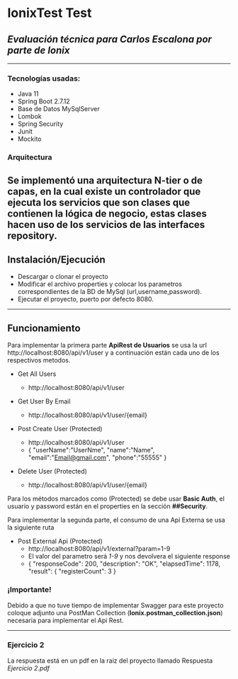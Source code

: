 # IonixTest Test
## _Evaluación técnica para Carlos Escalona por parte de Ionix_
-------------------------------------------------------------------
### Tecnologías usadas:
- Java 11
- Spring Boot 2.7.12
- Base de Datos MySqlServer
- Lombok
- Spring Security
- Junit
- Mockito

### Arquitectura 
Se implementó una arquitectura N-tier o de capas, en la cual existe un controlador que ejecuta los servicios que son clases que contienen la lógica de negocio, 
estas clases hacen uso de los servicios de las interfaces repository.
-------------------------------------------------------------------

## Instalación/Ejecución
- Descargar o clonar el proyecto
- Modificar el archivo properties y colocar los parametros correspondientes de la BD de MySql (url,username,password).
- Ejecutar el proyecto, puerto por defecto 8080.
-------------------------------------------------------------------

## Funcionamiento

Para implementar la primera parte __ApiRest de Usuarios__ se usa la url http://localhost:8080/api/v1/user y a continuación están 
cada uno de los respectivos metodos.

- Get All Users
  * http://localhost:8080/api/v1/user

- Get User By Email
  * http://localhost:8080/api/v1/user/{email}

- Post Create User (Protected) 
  * http://localhost:8080/api/v1/user
  * {
      "userName":"UserNme",
      "name":"Name",
      "email":"Email@gmail.com",
      "phone":"55555"
    }

- Delete User (Protected) 
  * http://localhost:8080/api/v1/user/{email}

Para los métodos marcados como (Protected) se debe usar **Basic Auth**, el usuario y password están en el properties en la sección **##Security**. 
  

Para implementar la segunda parte, el consumo de una Api Externa se usa la siguiente ruta
- Post External Api (Protected)
  * http://localhost:8080/api/v1/external?param=1-9
  * El valor del parametro será *1-9* y nos devolvera el siguiente response
  * {
       "responseCode": 200,
       "description": "OK",
       "elapsedTime": 1178,
       "result": {
       "registerCount": 3
    }
   

### ¡Importante!
Debido a que no tuve tiempo de implementar Swagger para este proyecto coloque adjunto una PostMan Collection (__Ionix.postman_collection.json__)
necesaria para implementar el Api Rest.   
  
-------------------------------------------------------------------

### Ejercicio 2 
La respuesta está en un pdf en la raiz del proyecto llamado Respuesta *Ejercicio 2.pdf* 
